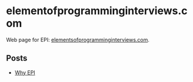 elementofprogramminginterviews.com
==============

Web page for EPI: [elementsofprogramminginterviews.com](http://elementsofprogramminginterviews.com).

## Posts

- [Why EPI][post1]

[post1]: http://elementsofprogramminginterviews.com/2014/04/08/epi-features/
